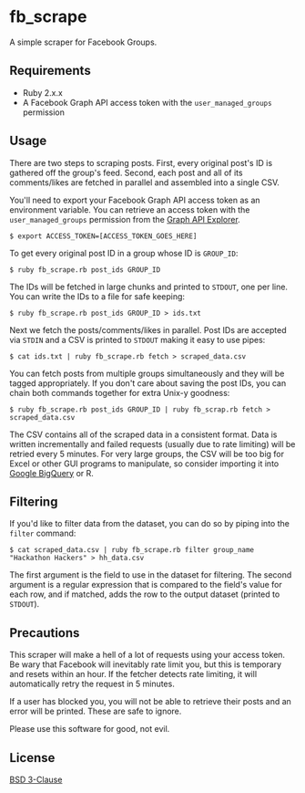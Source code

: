 # fb_scrape

A simple scraper for Facebook Groups.

## Requirements

* Ruby 2.x.x
* A Facebook Graph API access token with the `user_managed_groups` permission

## Usage

There are two steps to scraping posts. First, every original post's ID is gathered off the group's feed. Second, each post and all of its comments/likes are fetched in parallel and assembled into a single CSV.

You'll need to export your Facebook Graph API access token as an environment variable. You can retrieve an access token with the `user_managed_groups` permission from the [Graph API Explorer](https://developers.facebook.com/tools/explorer/).

    $ export ACCESS_TOKEN=[ACCESS_TOKEN_GOES_HERE]

To get every original post ID in a group whose ID is `GROUP_ID`:

    $ ruby fb_scrape.rb post_ids GROUP_ID

The IDs will be fetched in large chunks and printed to `STDOUT`, one per line. You can write the IDs to a file for safe keeping:

    $ ruby fb_scrape.rb post_ids GROUP_ID > ids.txt

Next we fetch the posts/comments/likes in parallel. Post IDs are accepted via `STDIN` and a CSV is printed to `STDOUT` making it easy to use pipes:

    $ cat ids.txt | ruby fb_scrape.rb fetch > scraped_data.csv

You can fetch posts from multiple groups simultaneously and they will be tagged
appropriately. If you don't care about saving the post IDs, you can chain both commands together for extra Unix-y goodness:

    $ ruby fb_scrape.rb post_ids GROUP_ID | ruby fb_scrap.rb fetch > scraped_data.csv

The CSV contains all of the scraped data in a consistent format. Data is written incrementally and failed requests (usually due to rate limiting) will be retried every 5 minutes. For very large groups, the CSV will be too big for Excel or other GUI programs to manipulate, so consider importing it into [Google BigQuery](https://cloud.google.com/bigquery/) or R.

## Filtering

If you'd like to filter data from the dataset, you can do so by piping into the `filter` command:

    $ cat scraped_data.csv | ruby fb_scrape.rb filter group_name "Hackathon Hackers" > hh_data.csv

The first argument is the field to use in the dataset for filtering. The second argument is a regular expression that is compared to the field's value for each row, and if matched, adds the row to the output dataset (printed to `STDOUT`).

## Precautions

This scraper will make a hell of a lot of requests using your access token. Be wary that Facebook will inevitably rate limit you, but this is temporary and resets within an hour. If the fetcher detects rate limiting, it will automatically retry the request in 5 minutes.

If a user has blocked you, you will not be able to retrieve their posts and an error will be printed. These are safe to ignore.

Please use this software for good, not evil.

## License

[BSD 3-Clause](https://github.com/kern/fb_scrape/blob/master/LICENSE)
